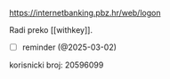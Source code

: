   https://internetbanking.pbz.hr/web/logon

Radi preko [[withkey]].

- [ ] reminder (@2025-03-02)

korisnicki broj: 20596099
